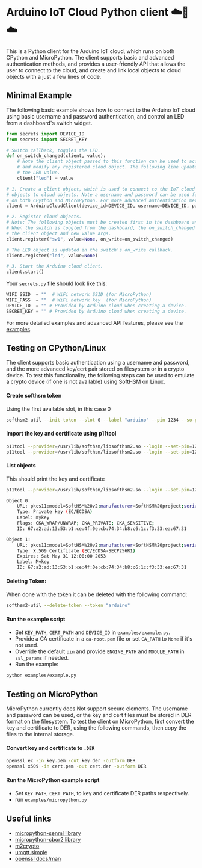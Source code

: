 # Arduino IoT Cloud Python client ☁️🐍☁️
This is a Python client for the Arduino IoT cloud, which runs on both CPython and MicroPython. The client supports basic and advanced authentication methods, and provides a user-friendly API that allows the user to connect to the cloud, and create and link local objects to cloud objects with a just a few lines of code.

## Minimal Example
The following basic example shows how to connect to the Arduino IoT cloud using basic username and password authentication, and control an LED from a dashboard's switch widget.
```python
from secrets import DEVICE_ID
from secrets import SECRET_KEY

# Switch callback, toggles the LED.
def on_switch_changed(client, value):
    # Note the client object passed to this function can be used to access
    # and modify any registered cloud object. The following line updates
    # the LED value.
    client["led"] = value

# 1. Create a client object, which is used to connect to the IoT cloud and link local
# objects to cloud objects. Note a username and password can be used for basic authentication
# on both CPython and MicroPython. For more advanced authentication methods, please see the examples.
client = ArduinoCloudClient(device_id=DEVICE_ID, username=DEVICE_ID, password=SECRET_KEY)

# 2. Register cloud objects.
# Note: The following objects must be created first in the dashboard and linked to the device.
# When the switch is toggled from the dashboard, the on_switch_changed function is called with
# the client object and new value args.
client.register("sw1", value=None, on_write=on_switch_changed)

# The LED object is updated in the switch's on_write callback.
client.register("led", value=None)

# 3. Start the Arduino cloud client.
client.start()
```

Your `secrets.py` file should look like this:

```python
WIFI_SSID  = ""  # WiFi network SSID (for MicroPython)
WIFI_PASS  = ""  # WiFi network key  (for MicroPython)
DEVICE_ID  = "" # Provided by Arduino cloud when creating a device.
SECRET_KEY = "" # Provided by Arduino cloud when creating a device.
```

For more detailed examples and advanced API features, please see the [examples](https://github.com/arduino/arduino-iot-cloud-py/tree/main/examples).

## Testing on CPython/Linux
The client supports basic authentication using a username and password, and the more advanced key/cert pair stored on filesystem or in a crypto device. To test this functionality, the following steps can be used to emulate a crypto device (if one is not available) using SoftHSM on Linux.

#### Create softhsm token
Using the first available slot, in this case 0
```bash
softhsm2-util --init-token --slot 0 --label "arduino" --pin 1234 --so-pin 1234
```

#### Import the key and certificate using p11tool
```bash
p11tool --provider=/usr/lib/softhsm/libsofthsm2.so --login --set-pin=1234 --write "pkcs11:token=arduino" --load-privkey key.pem --label "Mykey"
p11tool --provider=/usr/lib/softhsm/libsofthsm2.so --login --set-pin=1234 --write "pkcs11:token=arduino" --load-certificate cert.pem --label "Mykey"
```

#### List objects
This should print the key and certificate
```bash
p11tool --provider=/usr/lib/softhsm/libsofthsm2.so --login --set-pin=1234 --list-all pkcs11:token=arduino

Object 0:
	URL: pkcs11:model=SoftHSM%20v2;manufacturer=SoftHSM%20project;serial=841b431f98150134;token=arduino;id=%67%A2%AD%13%53%B1%CE%4F%0E%CB%74%34%B8%C6%1C%F3%33%EA%67%31;object=mykey;type=private
	Type: Private key (EC/ECDSA)
	Label: mykey
	Flags: CKA_WRAP/UNWRAP; CKA_PRIVATE; CKA_SENSITIVE;
	ID: 67:a2:ad:13:53:b1:ce:4f:0e:cb:74:34:b8:c6:1c:f3:33:ea:67:31

Object 1:
	URL: pkcs11:model=SoftHSM%20v2;manufacturer=SoftHSM%20project;serial=841b431f98150134;token=arduino;id=%67%A2%AD%13%53%B1%CE%4F%0E%CB%74%34%B8%C6%1C%F3%33%EA%67%31;object=Mykey;type=cert
	Type: X.509 Certificate (EC/ECDSA-SECP256R1)
	Expires: Sat May 31 12:00:00 2053
	Label: Mykey
	ID: 67:a2:ad:13:53:b1:ce:4f:0e:cb:74:34:b8:c6:1c:f3:33:ea:67:31
```

#### Deleting Token:
When done with the token it can be deleted with the following command:
```bash
softhsm2-util --delete-token --token "arduino"
```

#### Run the example script
* Set `KEY_PATH`, `CERT_PATH` and `DEVICE_ID` in `examples/example.py`.
* Provide a CA certificate in a `ca-root.pem` file or set `CA_PATH` to `None` if it's not used.
* Override the default `pin` and provide `ENGINE_PATH` and `MODULE_PATH` in `ssl_params` if needed.
* Run the example:
```bash
python examples/example.py
```

## Testing on MicroPython
MicroPython currently does Not support secure elements. The username and password can be used, or the key and cert files must be stored in DER format on the filesystem. To test the client on MicroPython, first convert the key and certificate to DER, using the following commands, then copy the files to the internal storage.

#### Convert key and certificate to `.DER`
```bash
openssl ec -in key.pem -out key.der -outform DER
openssl x509 -in cert.pem -out cert.der -outform DER
```

#### Run the MicroPython example script
* Set `KEY_PATH`, `CERT_PATH`, to key and certificate DER paths respectively.
* run `examples/micropython.py`

## Useful links

* [micropython-senml library](https://github.com/micropython/micropython-lib/tree/master/micropython/senml)
* [micropython-cbor2 library](https://github.com/micropython/micropython-lib/tree/master/python-ecosys/cbor2)
* [m2crypto](https://github.com/m2crypto/m2crypto)
* [umqtt.simple](https://github.com/micropython/micropython-lib/tree/master/micropython/umqtt.simple)
* [openssl docs/man](https://www.openssl.org/docs/man1.0.2/man3/)
